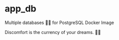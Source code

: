 # app_db

Multiple databases 🐳🐳 for PostgreSQL Docker Image


<!-- INSPIRATIONAL_QUOTE_START -->
Discomfort is the currency of your dreams.
🧑‍💻
<!-- INSPIRATIONAL_QUOTE_END -->
